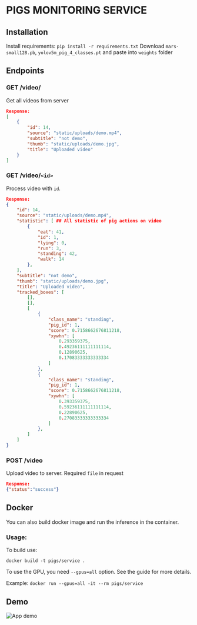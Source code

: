 # PIGS MONITORING SERVICE

## Installation

Install requirements:
`pip install -r requirements.txt`
Download `mars-small128.pb`, `yolov5m_pig_4_classes.pt` and paste into `weights` folder 

## Endpoints

### GET /video/
Get all videos from server

```json
Response:
[
    {
        "id": 14,
        "source": "static/uploads/demo.mp4",
        "subtitle": "not demo",
        "thumb": "static/uploads/demo.jpg",
        "title": "Uploaded video"
    }
]
```
### GET /video/`<id>`
Process video with `id`. 
```json
Response:
{
    "id": 14,
    "source": "static/uploads/demo.mp4",
    "statistic": [ ## All statistic of pig actions on video 
        {
            "eat": 41,
            "id": 1,
            "lying": 0,
            "run": 3,
            "standing": 42,
            "walk": 14
        },
    ],
    "subtitle": "not demo",
    "thumb": "static/uploads/demo.jpg",
    "title": "Uploaded video",
    "tracked_boxes": [
        [],
        [],
        [
            {
                "class_name": "standing",
                "pig_id": 1,
                "score": 0.7158662676811218,
                "xywhn": [
                    0.293359375,
                    0.49236111111111114,
                    0.12890625,
                    0.17083333333333334
                ]
            },
            {
                "class_name": "standing",
                "pig_id": 1,
                "score": 0.7158662676811218,
                "xywhn": [
                    0.393359375,
                    0.59236111111111114,
                    0.22890625,
                    0.27083333333333334
                ]
            },
        ]
    ]
}

```
### POST /video
Upload video to server. Required `file` in request
```json
Response:
{"status":"success"}
```


## Docker
You can also build docker image and run the inference in the container.

### Usage:
To build use:

`docker build -t pigs/service .`

To use the GPU, you need `--gpus=all` option. See the guide for more details.

Example:
`docker run --gpus=all -it --rm pigs/service`

## Demo

![App demo](static/demo.gif)
